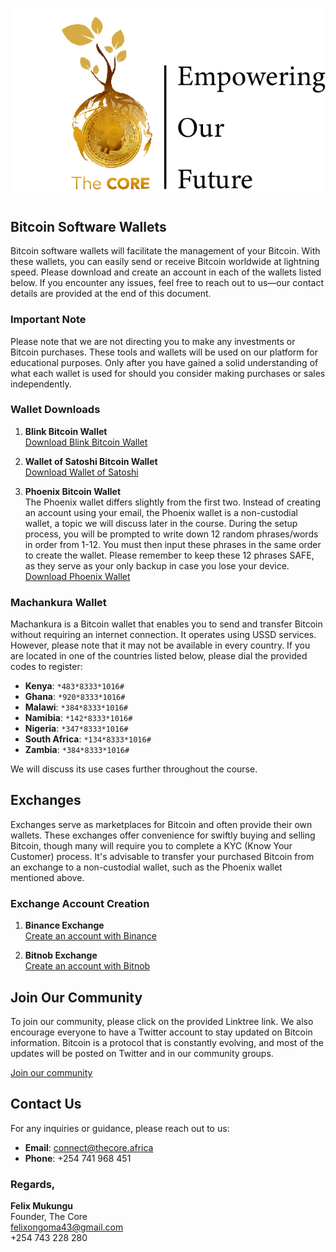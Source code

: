 ![TheCore Logo](https://raw.githubusercontent.com/thecore21m-btc/The-Core-Bitcoin-Education-Resources/main/Bitcoin%20Wallets/thecorelogo.png)


## Bitcoin Software Wallets

Bitcoin software wallets will facilitate the management of your Bitcoin. With these wallets, you can easily send or receive Bitcoin worldwide at lightning speed. Please download and create an account in each of the wallets listed below. If you encounter any issues, feel free to reach out to us—our contact details are provided at the end of this document.

### **Important Note**
Please note that we are not directing you to make any investments or Bitcoin purchases. These tools and wallets will be used on our platform for educational purposes. Only after you have gained a solid understanding of what each wallet is used for should you consider making purchases or sales independently.

### Wallet Downloads

1. **Blink Bitcoin Wallet**  
   [Download Blink Bitcoin Wallet](https://get.blink.sv/taproot1)

2. **Wallet of Satoshi Bitcoin Wallet**  
   [Download Wallet of Satoshi](https://play.google.com/store/apps/details?id=com.livingroomofsatoshi.wallet)

3. **Phoenix Bitcoin Wallet**  
   The Phoenix wallet differs slightly from the first two. Instead of creating an account using your email, the Phoenix wallet is a non-custodial wallet, a topic we will discuss later in the course. During the setup process, you will be prompted to write down 12 random phrases/words in order from 1-12. You must then input these phrases in the same order to create the wallet. Please remember to keep these 12 phrases SAFE, as they serve as your only backup in case you lose your device.  
   [Download Phoenix Wallet](https://play.google.com/store/apps/details?id=fr.acinq.phoenix.mainnet)

### **Machankura Wallet**

Machankura is a Bitcoin wallet that enables you to send and transfer Bitcoin without requiring an internet connection. It operates using USSD services. However, please note that it may not be available in every country. If you are located in one of the countries listed below, please dial the provided codes to register:

- **Kenya**: `*483*8333*1016#`
- **Ghana**: `*920*8333*1016#`
- **Malawi**: `*384*8333*1016#`
- **Namibia**: `*142*8333*1016#`
- **Nigeria**: `*347*8333*1016#`
- **South Africa**: `*134*8333*1016#`
- **Zambia**: `*384*8333*1016#`

We will discuss its use cases further throughout the course.

## Exchanges

Exchanges serve as marketplaces for Bitcoin and often provide their own wallets. These exchanges offer convenience for swiftly buying and selling Bitcoin, though many will require you to complete a KYC (Know Your Customer) process. It's advisable to transfer your purchased Bitcoin from an exchange to a non-custodial wallet, such as the Phoenix wallet mentioned above.

### Exchange Account Creation

1. **Binance Exchange**  
   [Create an account with Binance](https://www.binance.info/en/activity/referral-entry/CPA?ref=CPA_00M5ZGAVUI)

2. **Bitnob Exchange**  
   [Create an account with Bitnob](https://bitnob.page.link/fLDr)

## Join Our Community

To join our community, please click on the provided Linktree link. We also encourage everyone to have a Twitter account to stay updated on Bitcoin information. Bitcoin is a protocol that is constantly evolving, and most of the updates will be posted on Twitter and in our community groups.

[Join our community](https://linktr.ee/thecore21m)

## Contact Us

For any inquiries or guidance, please reach out to us:

- **Email**: [connect@thecore.africa](mailto:connect@thecore.africa)
- **Phone**: +254 741 968 451

### **Regards,**
**Felix Mukungu**  
Founder, The Core  
[felixongoma43@gmail.com](mailto:felixongoma43@gmail.com)  
+254 743 228 280
